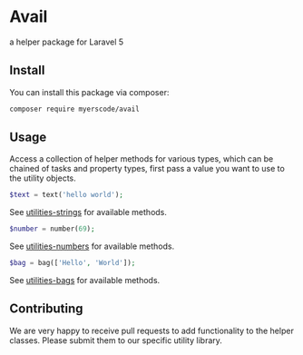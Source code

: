 # Avail
a helper package for Laravel 5

## Install

You can install this package via composer:

``` bash
composer require myerscode/avail
```

## Usage

Access a collection of helper methods for various types, which can be chained of tasks and property types, first pass a value you want to use to the utility objects.

```php
$text = text('hello world');
```
See [utilities-strings](https://github.com/myerscode/utilities-strings) for available methods.

```php
$number = number(69);
```
See [utilities-numbers](https://github.com/myerscode/utilities-numbers) for available methods.

```php
$bag = bag(['Hello', 'World']);
```
See [utilities-bags](https://github.com/myerscode/utilities-bags) for available methods.

## Contributing

We are very happy to receive pull requests to add functionality to the helper classes.
Please submit them to our specific utility library.
